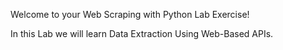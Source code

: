Welcome to your Web Scraping with Python Lab Exercise!

In this Lab we will learn Data Extraction Using Web-Based APIs.